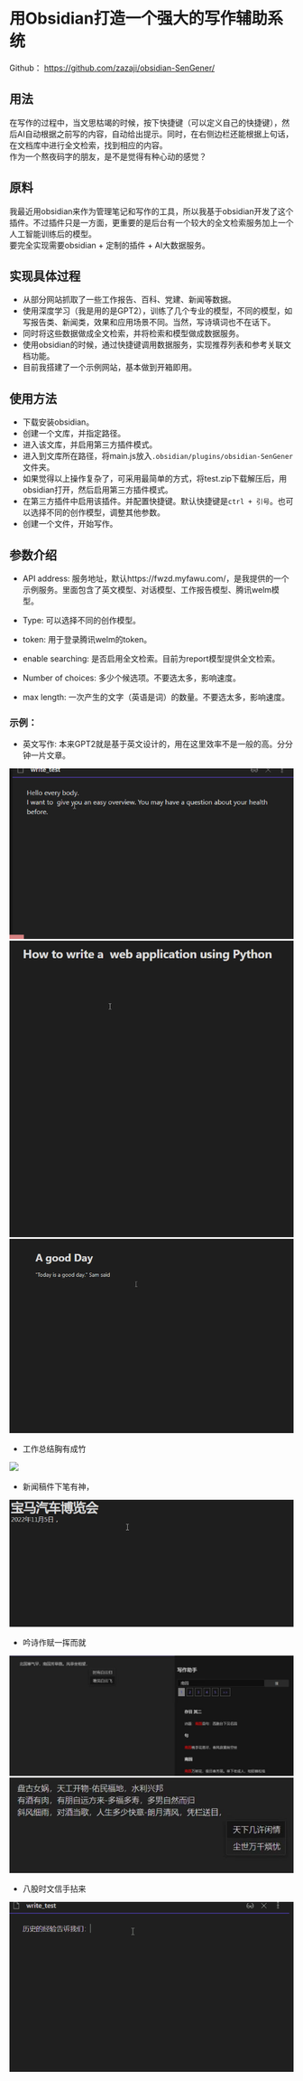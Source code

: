 # 用Obsidian打造一个强大的写作辅助系统


Github：
https://github.com/zazaji/obsidian-SenGener/
## 用法

在写作的过程中，当文思枯竭的时候，按下快捷键（可以定义自己的快捷键），然后AI自动根据之前写的内容，自动给出提示。同时，在右侧边栏还能根据上句话，在文档库中进行全文检索，找到相应的内容。  
作为一个熬夜码字的朋友，是不是觉得有种心动的感觉？

## 原料

我最近用obsidian来作为管理笔记和写作的工具，所以我基于obsidian开发了这个插件。不过插件只是一方面，更重要的是后台有一个较大的全文检索服务加上一个人工智能训练后的模型。  
要完全实现需要obsidian + 定制的插件 + AI大数据服务。

## 实现具体过程

-   从部分网站抓取了一些工作报告、百科、党建、新闻等数据。
-   使用深度学习（我是用的是GPT2），训练了几个专业的模型，不同的模型，如写报告类、新闻类，效果和应用场景不同。当然，写诗填词也不在话下。
-   同时将这些数据做成全文检索，并将检索和模型做成数据服务。
-   使用obsidian的时候，通过快捷键调用数据服务，实现推荐列表和参考关联文档功能。
-  目前我搭建了一个示例网站，基本做到开箱即用。

## 使用方法
- 下载安装obsidian。
- 创建一个文库，并指定路径。
- 进入该文库，并启用第三方插件模式。
- 进入到文库所在路径，将main.js放入`.obsidian/plugins/obsidian-SenGener`文件夹。
- 如果觉得以上操作复杂了，可采用最简单的方式，将test.zip下载解压后，用obsidian打开，然后启用第三方插件模式。
- 在第三方插件中启用该插件。并配置快捷键。默认快捷键是`ctrl + 引号`。也可以选择不同的创作模型，调整其他参数。
- 创建一个文件，开始写作。


## 参数介绍
- API address: 服务地址，默认https://fwzd.myfawu.com/，是我提供的一个示例服务。里面包含了英文模型、对话模型、工作报告模型、腾讯welm模型。

- Type: 可以选择不同的创作模型。

- token: 用于登录腾讯welm的token。

- enable searching: 是否启用全文检索。目前为report模型提供全文检索。

- Number of choices: 多少个候选项。不要选太多，影响速度。

- max length: 一次产生的文字（英语是词）的数量。不要选太多，影响速度。

### 示例：
- 英文写作: 本来GPT2就是基于英文设计的，用在这里效率不是一般的高。分分钟一片文章。

![](./obsidian-sengener/demo.gif)
![](./obsidian-sengener/_new_demo_en.gif)
![](./obsidian-sengener/_english_demo.gif)


- 工作总结胸有成竹

![](https://blog.ouyanghome.com/wp-content/uploads/2022/09/gif.gif)


- 新闻稿件下笔有神，

![](./obsidian-sengener/11.gif)

- 吟诗作赋一挥而就

![](./obsidian-sengener/48c10a17095bc84a8939d4a7ac2326e.jpg)
![](./obsidian-sengener/b3df27009a29d0d01a8234967235832.jpg)

- 八股时文信手拈来

![](./obsidian-sengener/demo_cn.gif)
